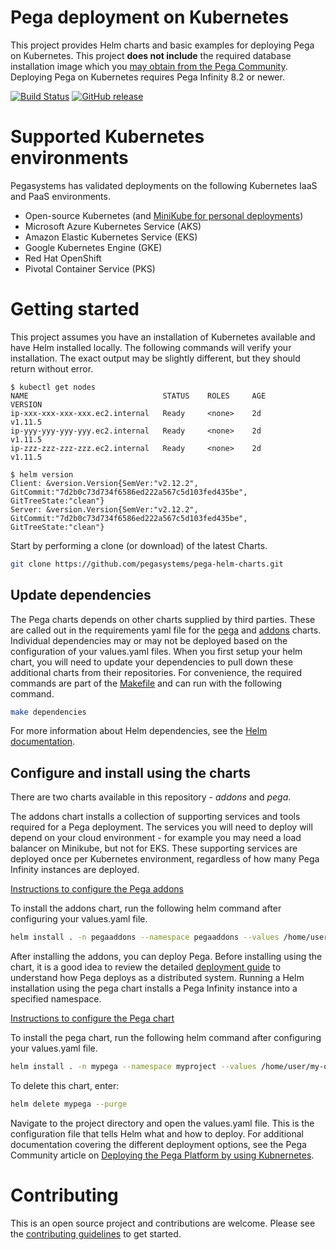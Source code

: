 # Pega deployment on Kubernetes

This project provides Helm charts and basic examples for deploying Pega on Kubernetes. This project **does not include** the required database installation image which you [may obtain from the Pega Community](https://community.pega.com/knowledgebase/products/platform/deploy).  Deploying Pega on Kubernetes requires Pega Infinity 8.2 or newer.

[![Build Status](https://travis-ci.org/pegasystems/pega-helm-charts.svg?branch=master)](https://travis-ci.org/pegasystems/pega-helm-charts)
[![GitHub release](https://img.shields.io/github/release/pegasystems/pega-helm-charts.svg)](https://github.com/pegasystems/pega-helm-charts/releases)

# Supported Kubernetes environments

Pegasystems has validated deployments on the following Kubernetes IaaS and PaaS environments.

* Open-source Kubernetes (and [MiniKube for personal deployments](docs/RUNBOOK_MINIKUBE.md))
* Microsoft Azure Kubernetes Service (AKS)
* Amazon Elastic Kubernetes Service (EKS)
* Google Kubernetes Engine (GKE)
* Red Hat OpenShift
* Pivotal Container Service (PKS)

# Getting started

This project assumes you have an installation of Kubernetes available and have Helm installed locally.  The following commands will verify your installation.  The exact output may be slightly different, but they should return without error.  
```console
$ kubectl get nodes
NAME                              STATUS    ROLES     AGE       VERSION
ip-xxx-xxx-xxx-xxx.ec2.internal   Ready     <none>    2d        v1.11.5
ip-yyy-yyy-yyy-yyy.ec2.internal   Ready     <none>    2d        v1.11.5
ip-zzz-zzz-zzz-zzz.ec2.internal   Ready     <none>    2d        v1.11.5

$ helm version
Client: &version.Version{SemVer:"v2.12.2", GitCommit:"7d2b0c73d734f6586ed222a567c5d103fed435be", GitTreeState:"clean"}
Server: &version.Version{SemVer:"v2.12.2", GitCommit:"7d2b0c73d734f6586ed222a567c5d103fed435be", GitTreeState:"clean"}
```

Start by performing a clone (or download) of the latest Charts.

```bash
git clone https://github.com/pegasystems/pega-helm-charts.git
```

## Update dependencies

The Pega charts depends on other charts supplied by third parties.  These are called out in the requirements yaml file for the [pega](charts/pega/requirements.yaml) and [addons](charts/addons/requirements.yaml) charts.  Individual dependencies may or may not be deployed based on the configuration of your values.yaml files.  When you first setup your helm chart, you will need to update your dependencies to pull down these additional charts from their repositories.  For convenience, the required commands are part of the [Makefile](Makefile) and can run with the following command.

```bash
make dependencies
```

For more information about Helm dependencies, see the [Helm documentation](https://helm.sh/docs/helm/#helm-dependency).

## Configure and install using the charts

There are two charts available in this repository - *addons* and *pega*. 

The addons chart installs a collection of supporting services and tools required for a Pega deployment.  The services you will need to deploy will depend on your cloud environment - for example you may need a load balancer on Minikube, but not for EKS. These supporting services are deployed once per Kubernetes environment, regardless of how many Pega Infinity instances are deployed.

[Instructions to configure the Pega addons](charts/addons/README.md)

To install the addons chart, run the following helm command after configuring your values.yaml file.

```bash
helm install . -n pegaaddons --namespace pegaaddons --values /home/user/my-overridden-values.yaml
```

After installing the addons, you can deploy Pega. Before installing using the chart, it is a good idea to review the detailed [deployment guide](https://community.pega.com/knowledgebase/articles/deploying-pega-platform-using-kubernetes) to understand how Pega deploys as a distributed system. Running a Helm installation using the pega chart installs a Pega Infinity instance into a specified namespace.  

[Instructions to configure the Pega chart](charts/pega/README.md)

To install the pega chart, run the following helm command after configuring your values.yaml file.

```bash
helm install . -n mypega --namespace myproject --values /home/user/my-overridden-values.yaml
```

To delete this chart, enter:

```bash
helm delete mypega --purge
```

Navigate to the project directory and open the values.yaml file.  This is the configuration file that tells Helm what and how to deploy.  For additional documentation covering the different deployment options, see the Pega Community article on [Deploying the Pega Platform by using Kubnernetes](https://community.pega.com/knowledgebase/articles/deploying-pega-platform-using-kubernetes).

# Contributing

This is an open source project and contributions are welcome.  Please see the [contributing guidelines](./CONTRIBUTING.md) to get started.